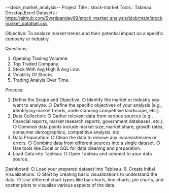 --stock_market_analysis--
Project Title : stock-market
Tools : Tableau Desktop,Excel
Datasets : https://github.com/Swatipandey99/stock_market_analysis/blob/main/stockmarket_datatset.csv

Objective: To analyze market trends and their potential impact on a specific company or industry.

Questions: 
1) Opening Trading Volumne.
2) Top Traded Company.
3) Stock With Avg High & Avg Low.
4) Volatility Of Stocks.
5) Trading Analyis Over Time.
   
Process:
1. Define the Scope and Objective:
○ Identify the market or industry you want to analyze.
○ Define the specific objectives of your analysis (e.g., identifying market
trends, understanding competitive landscape, etc.).
2. Data Collection:
○ Gather relevant data from various sources (e.g., financial reports,
market research reports, government databases, etc.).
○ Common data points include market size, market share, growth rates,
consumer demographics, competitive analysis, etc.
3. Data Preparation:
○ Clean the data to remove any inconsistencies or errors.
○ Combine data from different sources into a single dataset.
○ Use tools like Excel or SQL for data cleaning and preparation.
4. Load Data into Tableau:
○ Open Tableau and connect to your data source.

Dashboard: 
○ Load your prepared dataset into Tableau.
6. Create Initial Visualizations:
○ Start by creating basic visualizations to understand the data.
○ Use different chart types like bar charts, line charts, pie charts, and
scatter plots to visualize various aspects of the data.

